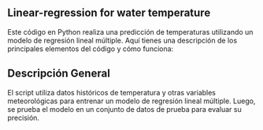 ## Linear-regression for water temperature

Este código en Python realiza una predicción de temperaturas utilizando un modelo de regresión lineal múltiple. Aquí tienes una descripción de los principales elementos del código y cómo funciona:

## Descripción General
El script utiliza datos históricos de temperatura y otras variables meteorológicas para entrenar un modelo de regresión lineal múltiple. Luego, se prueba el modelo en un conjunto de datos de prueba para evaluar su precisión.

